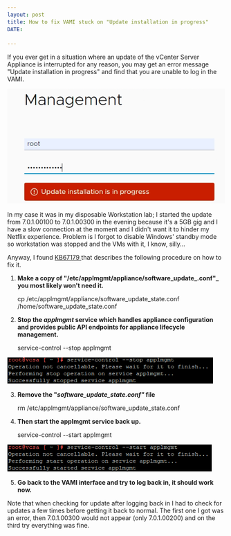```yaml
---
layout: post
title: How to fix VAMI stuck on "Update installation in progress"
DATE: 

---
```

If you ever get in a situation where an update of the vCenter Server Appliance is interrupted for any reason, you may get an error message "Update installation in progress" and find that you are unable to log in the VAMI. 

![](/img/updateinstallstuck.png)

In my case it was in my disposable Workstation lab; I started the update from 7.0.1.00100 to 7.0.1.00300 in the evening because it's a 5GB gig and I have a slow connection at the moment and I didn't want it to hinder my Netflix experience. Problem is I forgot to disable Windows' standby mode so workstation was stopped and the VMs with it, I know, silly...

Anyway, I found [KB67179 ](https://kb.vmware.com/s/article/67179)that describes the following procedure on how to fix it. 

1. **Make a copy of "/etc/applmgmt/appliance/software_update_.conf"_ you most likely won't need it.**

    cp /etc/applmgmt/appliance/software_update_state.conf /home/software_update_state.conf

2. **Stop the _applmgmt_ service which handles appliance configuration and provides public API endpoints for appliance lifecycle management.**

    service-control --stop applmgmt

![](/img/updateinstallstuck2.png)

3. **Remove the "_software_update_state.conf"_ file**

    rm /etc/applmgmt/appliance/software_update_state.conf

4. **Then start the applmgmt service back up.**

    service-control --start applmgmt

![](/img/updateinstallstuck3.png)

5. **Go back to the VAMI interface and try to log back in, it should work now.**

Note that when checking for update after logging back in I had to check for updates a few times before getting it back to normal. The first one I got was an error, then 7.0.1.00300 would not appear (only 7.0.1.00200) and on the third try everything was fine.